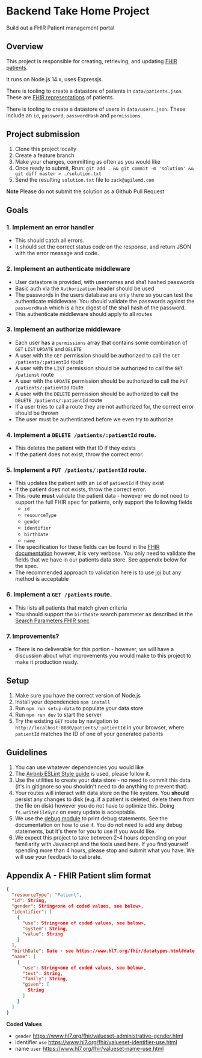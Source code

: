 # Backend Take Home Project

Build out a FHIR Patient management portal

## Overview

This project is responsible for creating, retrieving, and updating [FHIR patients](https://www.hl7.org/fhir/patient.html).

It runs on Node.js 14.x, uses Expressjs.

There is tooling to create a datastore of patients in `data/patients.json`. These are [FHIR representations](https://www.hl7.org/fhir/patient.html) of patients.

There is tooling to create a datastore of users in `data/users.json`. These include an `id`, `password`, `passwordHash` and `permissions`.

## Project submission

1. Clone this project locally
2. Create a feature branch
3. Make your changes, committing as often as you would like
4. Once ready to submit, Rrun: `git add . && git commit -m 'solution' && git diff master > ./solution.txt`
5. Send the resulting `solution.txt` file to `zack@agilemd.com`

**Note** Please do not submit the solution as a Github Pull Request

## Goals

### 1. Implement an error handler
  - This should catch all errors.
  - It should set the correct status code on the response, and return JSON with the error message and code.
### 2. Implement an authenticate middleware
  - User datastore is provided, with usernames and sha1 hashed passwords
  - Basic auth via the `Authorization` header should be used
  - The passwords in the users database are only there so you can test the authenticate middleware. You should validate the passwords against the `passwordHash` which is a hex digest of the sha1 hash of the password.
  - This authenticate middleware should apply to all routes
### 3. Implement an authorize middleware
  - Each user has a `permissions` array that contains some combination of `GET` `LIST` `UPDATE` and `DELETE`
  - A user with the `GET` permission should be authorized to call the `GET /patients/:patientId` route
  - A user with the `LIST` permission should be authorized to call the `GET /patienst` route
  - A user with the `UPDATE` permission should be authorized to call the `PUT /patients/:patientId` route
  - A user with the `DELETE` permission should be authorized to call the `DELETE /patients/:patientId` route
  - If a user tries to call a route they are not authorized for, the correct error should be thrown
  - The user must be authenticated before we even try to authorize
### 4. Implement a `DELETE /patients/:patientId` route.
  - This deletes the patient with that ID if they exists
  - If the patient does not exist, throw the correct error.
### 5. Implement a `PUT /patients/:patientId` route.
  - This updates the patient with an `id` of `patientId` if they exist
  - If the patient does not exists, throw the correct error.
  - This route **must** validate the patient data - however we do not need to support the full FHIR spec for patients, only support the following fields
    - `id`
    - `resourceType`
    - `gender`
    - `identifier`
    - `birthDate`
    - `name`
  - The specification for these fields can be found in the [FHIR documentation](https://www.hl7.org/fhir/patient.html) however, it is very verbose. You only need to validate the fields that we have in our patients data store. See appendix below for the spec.
  - The recommended approach to validation here is to use [joi](https://www.npmjs.com/package/joi) but any method is acceptable
### 6. Implement a `GET /patients` route.
  - This lists all patients that match given criteria
  - You should support the `birthdate` search parameter as described in the [Search Parameters FHIR spec](https://www.hl7.org/fhir/patient.html#search)
### 7. Improvements?
  - There is no deliverable for this portion - however, we will have a discussion about what improvements you would make to this project to make it production ready.

## Setup

1. Make sure you have the correct version of Node.js
2. Install your dependencies `npm install`
3. Run `npm run setup-data` to populate your data store
4. Run `npm run dev` to start the server
5. Try the existing `GET` route by navigation to `http://localhost:8080/patients/:patientId` in your browser, where `patientId` matches the ID of one of your generated patients

## Guidelines

1. You can use whatever dependencies you would like
2. The [Airbnb ESLint Style guide](https://www.npmjs.com/package/eslint-config-airbnb-base) is used, please follow it.
3. Use the utilities to create your data store - no need to commit this data (it's in gitignore so you shouldn't need to do anything to prevent that).
4. Your routes will interact with data store on the file system. You **should** persist any changes to disk (e.g. if a patient is deleted, delete them from the file on disk) however you do not have to optimize this. Doing `fs.writeFileSync` on every update is acceptable.
5. We use the [debug module](https://www.npmjs.com/package/debug) to print debug statements. See the documentation on how to use it. You do not need to add any debug statements, but it's there for you to use if you would like.
6. We expect this project to take between 2-4 hours depending on your familiarity with Javascript and the tools used here. If you find yourself spending more than 4 hours, please stop and submit what you have. We will use your feedback to calibrate.

## Appendix A - FHIR Patient slim format

```json
{
  "resourceType": "Patient",
  "id": String,
  "gender": String<one of coded values, see below>,
  "identifier": [
    {
      "use": String<one of coded values, see below>,
      "system": String,
      "value": String
    }
  ],
  "birthDate": Date - see https://www.hl7.org/fhir/datatypes.html#date,
  "name": [
    {
      "use": String<one of coded values, see below>,
      "text": String,
      "family": String,
      "given": [
        String
      ]
    }
  ]
}
```

**Coded Values**
- `gender` https://www.hl7.org/fhir/valueset-administrative-gender.html
- identifier `use` https://www.hl7.org/fhir/valueset-identifier-use.html
- name `user` https://www.hl7.org/fhir/valueset-name-use.html
